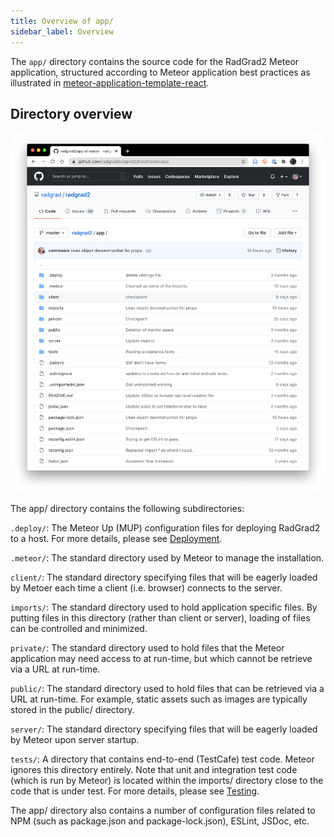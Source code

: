 ```yaml
---
title: Overview of app/
sidebar_label: Overview
---
```


The `app/` directory contains the source code for the RadGrad2 Meteor application, structured according to Meteor application best practices as illustrated in [meteor-application-template-react](https://ics-software-engineering.github.io/meteor-application-template-react/).

## Directory overview

<img src="/img/design/radgrad2/app.png" />

The app/ directory contains the following subdirectories:

`.deploy/`: The Meteor Up (MUP) configuration files for deploying RadGrad2 to a host. For more details, please see [Deployment](../../../deployment/overview).

`.meteor/`: The standard directory used by Meteor to manage the installation.

`client/`: The standard directory specifying files that will be eagerly loaded by Metoer each time a client (i.e. browser) connects to the server.

`imports/`: The standard directory used to hold application specific files. By putting files in this directory (rather than client or server), loading of files can be controlled and minimized.

`private/`: The standard directory used to hold files that the Meteor application may need access to at run-time, but which cannot be retrieve via a URL at run-time.

`public/`: The standard directory used to hold files that can be retrieved via a URL at run-time. For example, static assets such as images are typically stored in the public/ directory.

`server/`: The standard directory specifying files that will be eagerly loaded by Meteor upon server startup.

`tests/`: A directory that contains end-to-end (TestCafe) test code. Meteor ignores this directory entirely. Note that unit and integration test code (which is run by Meteor) is located within the imports/ directory close to the code that is under test. For more details, please see [Testing](../../../testing/overview).

The app/ directory also contains a number of configuration files related to NPM (such as package.json and package-lock.json), ESLint, JSDoc, etc.


